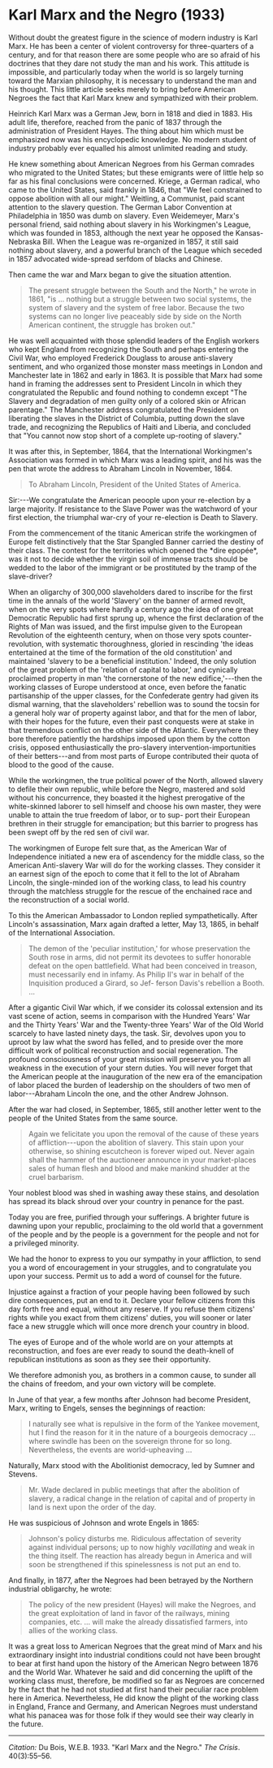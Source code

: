 <!--
title:   Karl Marx and the Negro
author:  Du Bois, W.E.B.
journal: The Crisis
year:    1933
volume:  40
issue:   3
pages:   55-56
-->
# Karl Marx and the Negro (1933)

Without doubt the greatest
figure in the science of modern
industry is Karl Marx. He has
been a center of violent controversy for
three-quarters of a century, and for that
reason there are some people who are so
afraid of his doctrines that they dare
not study the man and his work. This
attitude is impossible, and particularly
today when the world is so largely turning
toward the Marxian philosophy, it
is necessary to understand the man and
his thought. This little article seeks
merely to bring before American
Negroes the fact that Karl Marx knew
and sympathized with their problem.

Heinrich Karl Marx was a German
Jew, born in 1818 and died in 1883.
His adult life, therefore, reached from
the panic of 1837 through the administration
of President Hayes. The thing
about him which must be emphasized
now was his encyclopedic knowledge.
No modern student of industry probably
ever equalled his almost unlimited
reading and study.

He knew something about American
Negroes from his German comrades
who migrated to the United States; but
these emigrants were of little help so
far as his final conclusions were concerned. 
Kriege, a German radical, who
came to the United States, said frankly
in 1846, that "We feel constrained to
oppose abolition with all our might."
Weitling, a Communist, paid scant attention
to the slavery question. The
German Labor Convention at Philadelphia
in 1850 was dumb on slavery.
Even Weidemeyer, Marx's personal
friend, said nothing about slavery in his
Workingmen's League, which was
founded in 1853, although the next year
he opposed the Kansas-Nebraska Bill.
When the League was re-organized in
1857, it still said nothing about slavery,
and a powerful branch of the League
which seceded in 1857 advocated wide-spread
serfdom of blacks and Chinese.

Then came the war and Marx began
to give the situation attention.

> The present struggle between the
South and the North," he wrote in 1861,
"is ... nothing but a struggle between
two social systems, the system of
slavery and the system of free labor.
Because the two systems can no longer
live peaceably side by side on the North
American continent, the struggle has
broken out."

He was well acquainted with those
splendid leaders of the English workers
who kept England from recognizing the
South and perhaps entering the Civil
War, who employed Frederick Douglass
to arouse anti-slavery sentiment, and
who organized those monster mass meetings
in London and Manchester late in
1862 and early in 1863. It is possible
that Marx had some hand in framing
the addresses sent to President Lincoln
in which they congratulated the Republic
and found nothing to condemn 
except "The Slavery and degradation of
men guilty only of a colored skin or
African parentage." The Manchester
address congratulated the President on
liberating the slaves in the District of
Columbia, putting down the slave trade,
and recognizing the Republics of Haiti
and Liberia, and concluded that "You
cannot now stop short of a complete 
up-rooting of slavery."

It was after this, in September, 1864,
that the International Workingmen's
Association was formed in which Marx
was a leading spirit, and his was the
pen that wrote the address to Abraham
Lincoln in November, 1864.

> To Abraham Lincoln, President of the
United States of America.
<p>
Sir:---We congratulate the American peoople upon your re-election by a large majority.
If resistance to the Slave Power was the
watchword of your first election, the triumphal
war-cry of your re-election is Death to
Slavery.
<p>
From the commencement of the titanic
American strife the workingmen of Europe
felt distinctively that the Star Spangled 
Banner carried the destiny of their class. The 
contest for the territories which opened the *dire epopée*, 
was it not to decide whether the
virgin soil of immense tracts should be wedded
to the labor of the immigrant or be prostituted
by the tramp of the slave-driver?
<p>
When an oligarchy of 300,000 slaveholders
dared to inscribe for the first time
in the annals of the world 'Slavery' on the
banner of armed revolt, when on the very
spots where hardly a century ago the idea
of one great Democratic Republic had first
sprung up, whence the first declaration of
the Rights of Man was issued, and the first
impulse given to the European Revolution of
the eighteenth century, when on those very
spots counter-revolution, with systematic
thoroughness, gloried in rescinding 'the ideas
entertained at the time of the formation of
the old constitution' and maintained 'slavery
to be a beneficial institution.' Indeed, the only
solution of the great problem of the 'relation
of capital to labor,' and cynically proclaimed
property in man 'the cornerstone of the new
edifice,'---then the working classes of Europe
understood at once, even before the fanatic
partisanship of the upper classes, for the Confederate
gentry had given its dismal warning,
that the slaveholders' rebellion was to sound
the tocsin for a general holy war of property
against labor, and that for the men of labor,
with their hopes for the future, even their
past conquests were at stake in that tremendous
conflict on the other side of the Atlantic.
Everywhere they bore therefore patiently the
hardships imposed upon them by the cotton
crisis, opposed enthusiastically the pro-slavery
intervention-importunities of their
betters---and from most parts of Europe contributed
their quota of blood to the good of the cause.
<p>
While the workingmen, the true political
power of the North, allowed slavery to defile
their own republic, while before the Negro,
mastered and sold without his concurrence,
they boasted it the highest prerogative of the
white-skinned laborer to sell himself and
choose his own master, they were unable to
attain the true freedom of labor, or to sup-
port their European brethren in their struggle
for emancipation; but this barrier to
progress has been swept off by the red sen
of civil war.
<p>
The workingmen of Europe felt sure that,
as the American War of Independence
initiated a new era of ascendency for the
middle class, so the American Anti-slavery
War will do for the working classes. They
consider it an earnest sign of the epoch to
come that it fell to the lot of Abraham
Lincoln, the single-minded ion of the working
class, to lead his country through the
matchless struggle for the rescue of the
enchained race and the reconstruction of a
social world.

To this the American Ambassador
to London replied sympathetically.
After Lincoln's assassination, Marx
again drafted a letter, May 13, 1865, in
behalf of the International Association.

> The demon of the 'peculiar institution,' for
whose preservation the South rose in arms,
did not permit its devotees to suffer honorable 
defeat on the open battlefield. What had
been conceived in treason, must necessarily
end in infamy. As Philip II's war in behalf
of the Inquisition produced a Girard, so Jef-
ferson Davis's rebellion a Booth. ...
<p> After a gigantic Civil War which, if we
consider its colossal extension and its vast
scene of action, seems in comparison with the
Hundred Years' War and the Thirty Years'
War and the Twenty-three Years' War of
the Old World scarcely to have lasted ninety
days, the task. Sir, devolves upon you to uproot
by law what the sword has felled, and
to preside over the more difficult work of
political reconstruction and social
regeneration. The profound consciousness of your
great mission will preserve you from all weakness
in the execution of your stern duties.
You will never forget that the American people
at the inauguration of the new era of the
emancipation of labor placed the burden of
leadership on the shoulders of two men of
labor---Abraham Lincoln the one, and the
other Andrew Johnson.

After the war had closed, in September,
1865, still another letter went to the
people of the United States from the
same source.

> Again we felicitate you upon the removal
of the cause of these years of affliction---upon
the abolition of slavery. This stain upon
your otherwise, so shining escutcheon is
forever wiped out. Never again shall the hammer
of the auctioneer announce in your
market-places sales of human flesh and blood
and make mankind shudder at the cruel
barbarism.
<p>
Your noblest blood was shed in washing
away these stains, and desolation has spread
its black shroud over your country in penance
for the past.
<p>
Today you are free, purified through your
sufferings. A brighter future is dawning
upon your republic, proclaiming to the old
world that a government of the people and
by the people is a government for the people
and not for a privileged minority.
<p>
We had the honor to express to you our
sympathy in your affliction, to send you a
word of encouragement in your struggles,
and to congratulate you upon your success.
Permit us to add a word of counsel for the
future.
<p>
Injustice against a fraction of your people
having been followed by such dire consequences,
put an end to it. Declare your
fellow citizens from this day forth free and
equal, without any reserve. If you refuse
them citizens' rights while you exact from
them citizens' duties, you will sooner or later
face a new struggle which will once more
drench your country in blood.
<p>
The eyes of Europe and of the whole
world are on your attempts at reconstruction,
and foes are ever ready to sound the death-knell
of republican institutions as soon as they
see their opportunity.
<p>We therefore admonish you, as brothers
in a common cause, to sunder all the chains
of freedom, and your own victory will be
complete.

In June of that year, a few months
after Johnson had become President,
Marx, writing to Engels, senses the beginnings
of reaction:

>I naturally see what is repulsive in
the form of the Yankee movement, hut
I find the reason for it in the nature of
a bourgeois democracy ... where
swindle has been on the sovereign throne
for so long. Nevertheless, the events
are world-upheaving ...

Naturally, Marx stood with the 
Abolitionist democracy, led by Sumner and
Stevens.

> Mr. Wade declared in public meetings that after the abolition of slavery,
a radical change in the relation of
capital and of property in land is next
upon the order of the day.

He was suspicious of Johnson and
wrote Engels in 1865:

> Johnson's policy disturbs me.
Ridiculous affectation of severity against
individual persons; up to now highly
*vacillating* and weak in the thing itself.
The reaction has already begun in
America and will soon be strengthened
if this spinelessness is not put an end
to.

And finally, in 1877, after the
Negroes had been betrayed by the
Northern industrial obligarchy, he
wrote:

> The policy of the new president
(Hayes) will make the Negroes, and
the great exploitation of land in favor
of the railways, mining companies, etc. ... will make the already
dissatisfied farmers, into allies of the working class.

It was a great loss to American
Negroes that the great mind of Marx
and his extraordinary insight into industrial
conditions could not have been
brought to bear at first hand upon the
history of the American Negro between
1876 and the World War. Whatever
he said and did concerning the uplift
of the working class must, therefore,
be modified so far as Negroes are concerned
by the fact that he had not
studied at first hand their peculiar race
problem here in America. Nevertheless,
He did know the plight of the working
class in England, France and Germany,
and American Negroes must understand
what his panacea was for those
folk if they would see their way clearly
in the future.

_________________
*Citation:* Du Bois, W.E.B. 1933. "Karl Marx and the Negro." *The Crisis*. 40(3):55&ndash;56.